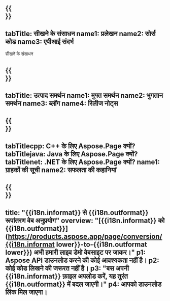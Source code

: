 ﻿---
translation: true
deploy: false
---

{{<section learningresources>}}
---
tabTitle: सीखने के संसाधन
name1: प्रलेखन
name2: सोर्स कोड
name3: एपीआई संदर्भ
---

सीखने के संसाधन

{{<section support>}}
---
tabTitle: उत्पाद समर्थन
name1: मुफ्त समर्थन
name2: भुगतान समर्थन
name3: ब्लॉग
name4: रिलीज नोट्स
---

{{<section why>}}
---
tabTitlecpp: C++ के लिए Aspose.Page क्यों?
tabTitlejava: Java के लिए Aspose.Page क्यों?
tabTitlenet: .NET के लिए Aspose.Page क्यों?
name1: ग्राहकों की सूची
name2: सफलता की कहानियां
---

{{<section widgetbackup>}}
---
title: "{{i18n.informat}} से {{i18n.outformat}} रूपांतरण वेब अनुप्रयोग"
overview: "[{{i18n.informat}} को {{i18n.outformat}}](https://products.aspose.app/page/conversion/{{i18n.informat lower}}-to-{{i18n.outformat lower}}) अभी हमारी लाइव डेमो वेबसाइट पर जाकर।"
p1: Aspose API डाउनलोड करने की कोई आवश्यकता नहीं है।
p2: कोई कोड लिखने की जरूरत नहीं है।
p3: "बस अपनी {{i18n.informat}} फ़ाइल अपलोड करें, यह तुरंत {{i18n.outformat}} में बदल जाएगी।"
p4: आपको डाउनलोड लिंक मिल जाएगा।
---